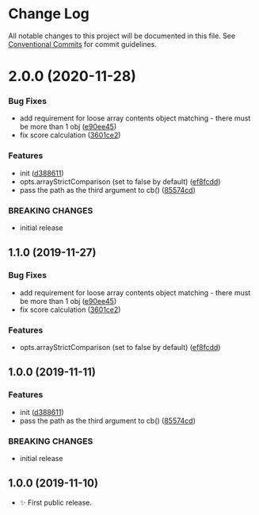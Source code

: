 # Change Log

All notable changes to this project will be documented in this file.
See [Conventional Commits](https://conventionalcommits.org) for commit guidelines.

# 2.0.0 (2020-11-28)


### Bug Fixes

* add requirement for loose array contents object matching - there must be more than 1 obj ([e90ee45](https://git.sr.ht/~royston/codsen/commits/e90ee453df8c3924dbaa6401a70824ba9ab03600))
* fix score calculation ([3601ce2](https://git.sr.ht/~royston/codsen/commits/3601ce282fb3f186531198ffb61ad41c1bb3e31b))


### Features

* init ([d388611](https://git.sr.ht/~royston/codsen/commits/d38861123f7c305e8e34a338fbbfa2c6b1e5a930))
* opts.arrayStrictComparison (set to false by default) ([ef8fcdd](https://git.sr.ht/~royston/codsen/commits/ef8fcdd63ec2e31a8ed673e56e64f88171ffe275))
* pass the path as the third argument to cb() ([85574cd](https://git.sr.ht/~royston/codsen/commits/85574cd26daf82bb65325529c1d3faa9fd348005))


### BREAKING CHANGES

* initial release





## 1.1.0 (2019-11-27)

### Bug Fixes

- add requirement for loose array contents object matching - there must be more than 1 obj ([e90ee45](https://gitlab.com/codsen/codsen/commit/e90ee453df8c3924dbaa6401a70824ba9ab03600))
- fix score calculation ([3601ce2](https://gitlab.com/codsen/codsen/commit/3601ce282fb3f186531198ffb61ad41c1bb3e31b))

### Features

- opts.arrayStrictComparison (set to false by default) ([ef8fcdd](https://gitlab.com/codsen/codsen/commit/ef8fcdd63ec2e31a8ed673e56e64f88171ffe275))

## 1.0.0 (2019-11-11)

### Features

- init ([d388611](https://gitlab.com/codsen/codsen/commit/d38861123f7c305e8e34a338fbbfa2c6b1e5a930))
- pass the path as the third argument to cb() ([85574cd](https://gitlab.com/codsen/codsen/commit/85574cd26daf82bb65325529c1d3faa9fd348005))

### BREAKING CHANGES

- initial release

## 1.0.0 (2019-11-10)

- ✨ First public release.
